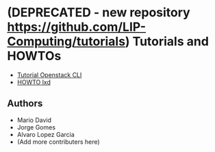 # (DEPRECATED - new repository https://github.com/LIP-Computing/tutorials) Tutorials and HOWTOs

* [Tutorial Openstack CLI](docs/oscli.md)
* [HOWTO lxd](docs/lxd.md)

## Authors

* Mario David
* Jorge Gomes
* Alvaro Lopez Garcia
* (Add more contributers here)

